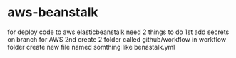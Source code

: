 # aws-beanstalk
for deploy code to aws elasticbeanstalk need 2 things to do
1st add secrets on branch for AWS 
2nd create 2 folder called github/workflow
in workflow folder create new file named somthing like benastalk.yml
